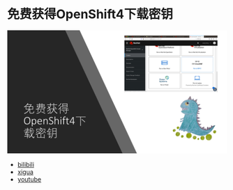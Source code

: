 # 免费获得OpenShift4下载密钥

[<kbd><img src="imgs/2020-09-11-13-57-25.png" width="600"><kbd>](https://www.bilibili.com/video/BV1WK4y1a7y4/)

<!-- <img src="https://user-images.githubusercontent.com/16319829/81180309-2b51f000-8fee-11ea-8a78-ddfe8c3412a7.png" width="150" height="280"> -->

<!-- https://gist.github.com/stevecondylios/dcadb4fc73e63f27a3bbcf17e52058bf#how-to-resize-an-image-in-github-flavored-markdown-in-2020-and-beyond -->

- [bilibili](https://www.bilibili.com/video/BV1WK4y1a7y4/)
- [xigua](https://www.ixigua.com/6871106317063455245)
- [youtube](https://www.youtube.com/watch?v=sh4e8j-tonw)


